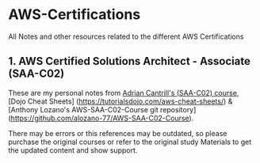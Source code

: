 # AWS-Certifications
All Notes and other resources related to the different AWS Certifications

## 1. AWS Certified Solutions Architect - Associate (SAA-C02)

These are my personal notes from [Adrian Cantrill's (SAA-C02) course](https://learn.cantrill.io/p/aws-certified-solutions-architect-associate-saa-c02), [Dojo Cheat Sheets] (https://tutorialsdojo.com/aws-cheat-sheets/) & [Anthony Lozano's AWS-SAA-C02-Course git repository] (https://github.com/alozano-77/AWS-SAA-C02-Course). 

There may be errors or this references may be outdated, so please purchase the original courses or refer to the original study Materials to get the updated content and show support.

